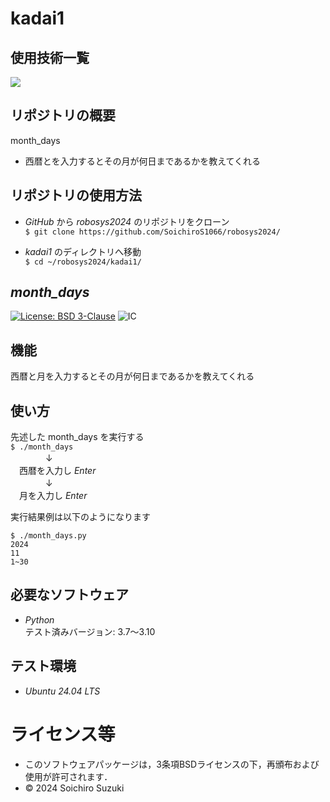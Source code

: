 # kadai1

## 使用技術一覧
<img src="https://img.shields.io/badge/-Python-yellow.svg?logo=python&style=for-the-badge">

## リポジトリの概要
month_days
- 西暦とを入力するとその月が何日まであるかを教えてくれる


## リポジトリの使用方法
- *GitHub* から *robosys2024* のリポジトリをクローン  
`$ git clone https://github.com/SoichiroS1066/robosys2024/`  
  
- *kadai1* のディレクトリへ移動  
`$ cd ~/robosys2024/kadai1/`

## *month_days*
[![License: BSD 3-Clause](https://img.shields.io/badge/License-BSD%203--Clause-blue.svg)](https://opensource.org/licenses/BSD-3-Clause)
![IC](https://github.com/SoichiroS1066/robosys2024/actions/workflows/test_month_days.yml/badge.svg)

## 機能
西暦と月を入力するとその月が何日まであるかを教えてくれる

## 使い方
先述した month_days を実行する  
`$ ./month_days`  
　　　　↓  
　西暦を入力し *Enter*  
　　　　↓  
　月を入力し *Enter*

  
実行結果例は以下のようになります
```
$ ./month_days.py
2024
11
1~30
```

## 必要なソフトウェア
- *Python*  
テスト済みバージョン: 3.7〜3.10

## テスト環境
- *Ubuntu 24.04 LTS*

# ライセンス等
- このソフトウェアパッケージは，3条項BSDライセンスの下，再頒布および使用が許可されます．
- © 2024 Soichiro Suzuki
